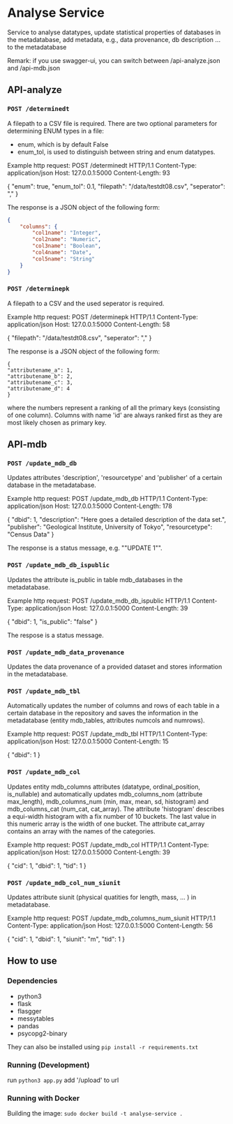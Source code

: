 # Analyse Service

Service to analyse datatypes, update statistical properties of databases in the metadatabase, add metadata, e.g., data provenance, db description ... to the metadatabase

Remark: if you use swagger-ui, you can switch between /api-analyze.json and /api-mdb.json

## API-analyze

### `POST /determinedt`

A filepath to a CSV file is required. There are two optional parameters for determining ENUM types in a file:

* enum, which is by default False
* enum_tol, is used to distinguish between string and enum datatypes.

Example http request:
POST /determinedt HTTP/1.1
Content-Type: application/json
Host: 127.0.0.1:5000
Content-Length: 93

{
  "enum": true,
  "enum_tol": 0.1,
  "filepath": "/data/testdt08.csv",
  "seperator": ","
}

The response is a JSON object of the following form:

```JSON
{
    "columns": {
        "col1name": "Integer",
        "col2name": "Numeric", 
        "col3name": "Boolean", 
        "col4name": "Date", 
        "col5name": "String"
    }
}
```

### `POST /determinepk`

A filepath to a CSV and the used seperator is required. 

Example http request:
POST /determinepk HTTP/1.1
Content-Type: application/json
Host: 127.0.0.1:5000
Content-Length: 58

{
  "filepath": "/data/testdt08.csv",
  "seperator": ","
}

The response is a JSON object of the following form:
```
{
"attributename_a": 1,
"attributename_b": 2,
"attributename_c": 3,
"attributename_d": 4
}
```

where the numbers represent a ranking of all the primary keys (consisting of one column). Columns with name 'id' are always ranked first as they are most likely chosen as primary key. 

## API-mdb

### `POST /update_mdb_db`

Updates attributes 'description', 'resourcetype' and 'publisher' of a certain database in the metadatabase.

Example http request:
POST /update_mdb_db HTTP/1.1
Content-Type: application/json
Host: 127.0.0.1:5000
Content-Length: 178

{
  "dbid": 1,
  "description": "Here goes a detailed description of the data set.",
  "publisher": "Geological Institute, University of Tokyo",
  "resourcetype": "Census Data"
}

The response is a status message, e.g. "\"UPDATE 1\"".

### `POST /update_mdb_db_ispublic`

Updates the attribute is_public in table mdb_databases in the metadatabase.

Example http request:
POST /update_mdb_db_ispublic HTTP/1.1
Content-Type: application/json
Host: 127.0.0.1:5000
Content-Length: 39

{
  "dbid": 1,
  "is_public": "false"
}

The respose is a status message.

### `POST /update_mdb_data_provenance`

Updates the data provenance of a provided dataset and stores information in the metadatabase.

### `POST /update_mdb_tbl`

Automatically updates the number of columns and rows of each table in a certain database in the repository and saves the information in the metadatabase (entity mdb_tables, attributes numcols and numrows).

Example http request:
POST /update_mdb_tbl HTTP/1.1
Content-Type: application/json
Host: 127.0.0.1:5000
Content-Length: 15

{
  "dbid": 1
}

### `POST /update_mdb_col`

Updates entity mdb_columns attributes (datatype, ordinal_position, is_nullable) and automatically updates mdb_columns_nom (attribute max_length), mdb_columns_num (min, max, mean, sd, histogram) and mdb_columns_cat (num_cat, cat_array). The attribute 'histogram' describes a equi-width histogram with a fix number of 10 buckets. The last value in this numeric array is the width of one bucket. The attribute cat_array contains an array with the names of the categories.

Example http request:
POST /update_mdb_col HTTP/1.1
Content-Type: application/json
Host: 127.0.0.1:5000
Content-Length: 39

{
  "cid": 1,
  "dbid": 1,
  "tid": 1
}

### `POST /update_mdb_col_num_siunit`

Updates attribute siunit (physical quatities for length, mass, ... ) in metadatabase.

Example http request:
POST /update_mdb_columns_num_siunit HTTP/1.1
Content-Type: application/json
Host: 127.0.0.1:5000
Content-Length: 56

{
  "cid": 1,
  "dbid": 1,
  "siunit": "m",
  "tid": 1
}

## How to use 
### Dependencies
* python3
* flask
* flasgger
* messytables
* pandas
* psycopg2-binary

They can also be installed using `pip install -r requirements.txt`

### Running (Development)
run `python3 app.py` add '/upload' to url

### Running with Docker

Building the image: `sudo docker build -t analyse-service .`